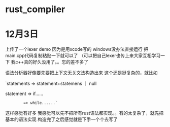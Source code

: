 # rust_compiler

# 12月3日
上传了一个lexer demo 
因为是用xcode写的 windows没办法直接运行 把main.cpp代码复制粘贴一下就可以了
（可以把自己lexer也传上来大家互相学习一下 我c++真的好久没用了。。忘的差不多了

语法分析器好像要先要把上下文无关文法构造出来
这个还是挺复杂的，就比如 

`statements => statement+statemens ｜ null

 statement  => if......
 
            => while......`
            
      
这样感觉有好多 我感觉可以先不把所有rust语法都实现。。有的太复杂了，就先把基本的语法实现
构造完了之后感觉就是下手一个个去写了
